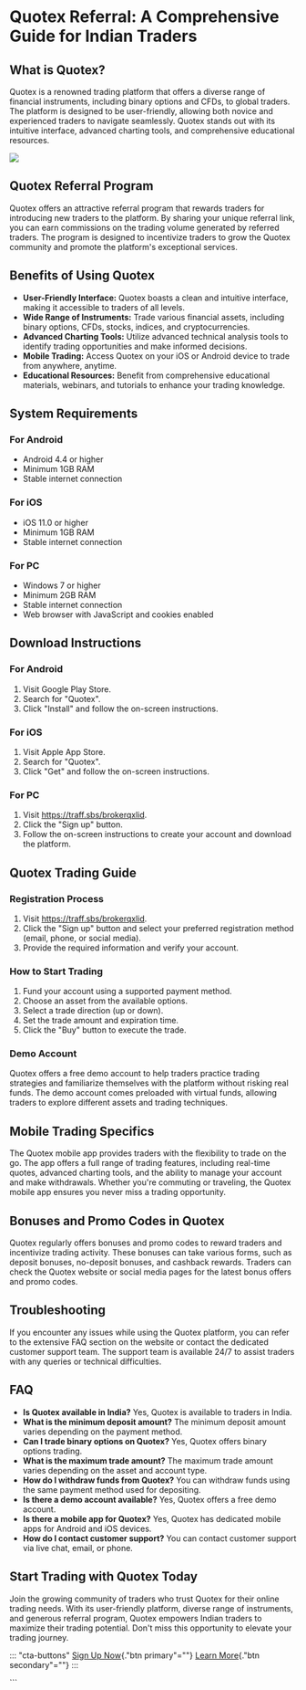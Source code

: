 # Quotex Referral: A Comprehensive Guide for Indian Traders

## What is Quotex?

Quotex is a renowned trading platform that offers a diverse range of
financial instruments, including binary options and CFDs, to global
traders. The platform is designed to be user-friendly, allowing both
novice and experienced traders to navigate seamlessly. Quotex stands out
with its intuitive interface, advanced charting tools, and comprehensive
educational resources.

[![](https://static.quotex.io/files/4_en/300_250.jpg)](https://traff.sbs/brokerqxlid)

## Quotex Referral Program

Quotex offers an attractive referral program that rewards traders for
introducing new traders to the platform. By sharing your unique referral
link, you can earn commissions on the trading volume generated by
referred traders. The program is designed to incentivize traders to grow
the Quotex community and promote the platform\'s exceptional services.

## Benefits of Using Quotex

-   **User-Friendly Interface:** Quotex boasts a clean and intuitive
    interface, making it accessible to traders of all levels.
-   **Wide Range of Instruments:** Trade various financial assets,
    including binary options, CFDs, stocks, indices, and
    cryptocurrencies.
-   **Advanced Charting Tools:** Utilize advanced technical analysis
    tools to identify trading opportunities and make informed decisions.
-   **Mobile Trading:** Access Quotex on your iOS or Android device to
    trade from anywhere, anytime.
-   **Educational Resources:** Benefit from comprehensive educational
    materials, webinars, and tutorials to enhance your trading
    knowledge.

## System Requirements

### For Android

-   Android 4.4 or higher
-   Minimum 1GB RAM
-   Stable internet connection

### For iOS

-   iOS 11.0 or higher
-   Minimum 1GB RAM
-   Stable internet connection

### For PC

-   Windows 7 or higher
-   Minimum 2GB RAM
-   Stable internet connection
-   Web browser with JavaScript and cookies enabled

## Download Instructions

### For Android

1.  Visit Google Play Store.
2.  Search for "Quotex".
3.  Click "Install" and follow the on-screen instructions.

### For iOS

1.  Visit Apple App Store.
2.  Search for "Quotex".
3.  Click "Get" and follow the on-screen instructions.

### For PC

1.  Visit https://traff.sbs/brokerqxlid.
2.  Click the "Sign up" button.
3.  Follow the on-screen instructions to create your account and
    download the platform.

## Quotex Trading Guide

### Registration Process

1.  Visit https://traff.sbs/brokerqxlid.
2.  Click the "Sign up" button and select your preferred
    registration method (email, phone, or social media).
3.  Provide the required information and verify your account.

### How to Start Trading

1.  Fund your account using a supported payment method.
2.  Choose an asset from the available options.
3.  Select a trade direction (up or down).
4.  Set the trade amount and expiration time.
5.  Click the "Buy" button to execute the trade.

### Demo Account

Quotex offers a free demo account to help traders practice trading
strategies and familiarize themselves with the platform without risking
real funds. The demo account comes preloaded with virtual funds,
allowing traders to explore different assets and trading techniques.

## Mobile Trading Specifics

The Quotex mobile app provides traders with the flexibility to trade on
the go. The app offers a full range of trading features, including
real-time quotes, advanced charting tools, and the ability to manage
your account and make withdrawals. Whether you\'re commuting or
traveling, the Quotex mobile app ensures you never miss a trading
opportunity.

## Bonuses and Promo Codes in Quotex

Quotex regularly offers bonuses and promo codes to reward traders and
incentivize trading activity. These bonuses can take various forms, such
as deposit bonuses, no-deposit bonuses, and cashback rewards. Traders
can check the Quotex website or social media pages for the latest bonus
offers and promo codes.

## Troubleshooting

If you encounter any issues while using the Quotex platform, you can
refer to the extensive FAQ section on the website or contact the
dedicated customer support team. The support team is available 24/7 to
assist traders with any queries or technical difficulties.

## FAQ

-   **Is Quotex available in India?** Yes, Quotex is available to
    traders in India.
-   **What is the minimum deposit amount?** The minimum deposit amount
    varies depending on the payment method.
-   **Can I trade binary options on Quotex?** Yes, Quotex offers binary
    options trading.
-   **What is the maximum trade amount?** The maximum trade amount
    varies depending on the asset and account type.
-   **How do I withdraw funds from Quotex?** You can withdraw funds
    using the same payment method used for depositing.
-   **Is there a demo account available?** Yes, Quotex offers a free
    demo account.
-   **Is there a mobile app for Quotex?** Yes, Quotex has dedicated
    mobile apps for Android and iOS devices.
-   **How do I contact customer support?** You can contact customer
    support via live chat, email, or phone.

## Start Trading with Quotex Today

Join the growing community of traders who trust Quotex for their online
trading needs. With its user-friendly platform, diverse range of
instruments, and generous referral program, Quotex empowers Indian
traders to maximize their trading potential. Don\'t miss this
opportunity to elevate your trading journey.

::: \"cta-buttons\"
[Sign Up Now](\%22https://traff.sbs/brokerqxlid\%22){."btn
primary"=""} [Learn
More](\%22https://traff.sbs/brokerqxlid\%22){."btn secondary"=""}
:::

\`\`\`

